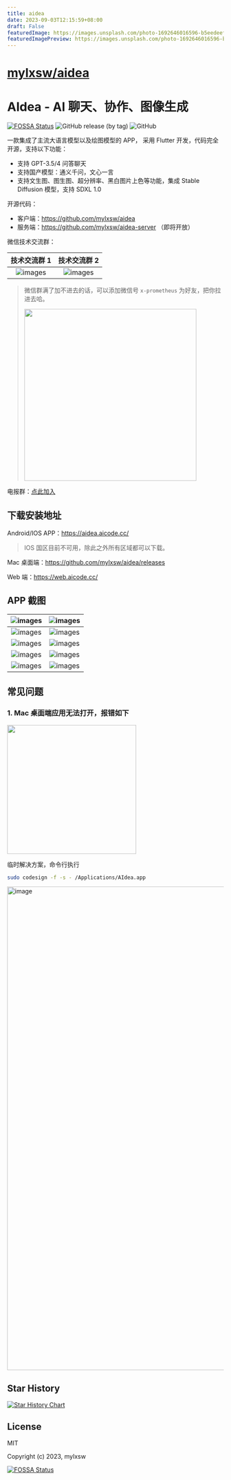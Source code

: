 ```yaml
---
title: aidea
date: 2023-09-03T12:15:59+08:00
draft: False
featuredImage: https://images.unsplash.com/photo-1692646016596-b5eedeef6070?ixid=M3w0NjAwMjJ8MHwxfHJhbmRvbXx8fHx8fHx8fDE2OTM3MTQ0Mjl8&ixlib=rb-4.0.3
featuredImagePreview: https://images.unsplash.com/photo-1692646016596-b5eedeef6070?ixid=M3w0NjAwMjJ8MHwxfHJhbmRvbXx8fHx8fHx8fDE2OTM3MTQ0Mjl8&ixlib=rb-4.0.3
---
```


# [mylxsw/aidea](https://github.com/mylxsw/aidea)

# AIdea - AI 聊天、协作、图像生成

[![FOSSA Status](https://app.fossa.com/api/projects/custom%2B39727%2Fgithub.com%2Fmylxsw%2Faidea.svg?type=shield&issueType=license)](https://app.fossa.com/projects/custom%2B39727%2Fgithub.com%2Fmylxsw%2Faidea?ref=badge_shield)
![GitHub release (by tag)](https://img.shields.io/github/downloads/mylxsw/aidea/1.0.3/total)
![GitHub](https://img.shields.io/github/license/mylxsw/aidea)


一款集成了主流大语言模型以及绘图模型的 APP， 采用 Flutter 开发，代码完全开源，支持以下功能：

- 支持 GPT-3.5/4 问答聊天
- 支持国产模型：通义千问，文心一言
- 支持文生图、图生图、超分辨率、黑白图片上色等功能，集成 Stable Diffusion 模型，支持 SDXL 1.0

开源代码：

- 客户端：https://github.com/mylxsw/aidea
- 服务端：https://github.com/mylxsw/aidea-server （即将开放）

微信技术交流群：

技术交流群 1 | 技术交流群 2
:-------------------------:|:-------------------------:
![images](https://github.com/mylxsw/aidea/assets/2330911/bff2b9a7-7c60-4471-be71-d3b6a825c8e6)  | ![images](https://github.com/mylxsw/aidea/assets/2330911/c3123fed-75f9-4e4f-b3a1-e76cf24499ee) 

> 微信群满了加不进去的话，可以添加微信号 `x-prometheus` 为好友，把你拉进去哈。
> 
> <img src="https://github.com/mylxsw/aidea/assets/2330911/655601c1-9371-4460-9657-c58521260336" width="400"/>

电报群：[点此加入](https://t.me/aideachat)

## 下载安装地址

Android/IOS APP：https://aidea.aicode.cc/

> IOS 国区目前不可用，除此之外所有区域都可以下载。

Mac 桌面端：https://github.com/mylxsw/aidea/releases

Web 端：https://web.aicode.cc/

## APP 截图

![images](resources/Xnip2023-08-30_11-32-34.png)  | ![images](resources/Xnip2023-08-30_11-32-42.png)
:-------------------------:|:-------------------------:
![images](resources/Xnip2023-08-30_11-32-53.png)  | ![images](resources/Xnip2023-08-30_11-33-44.png) 
![images](resources/Xnip2023-08-30_11-34-14.png)  | ![images](resources/Xnip2023-08-30_11-34-28.png) 
![images](resources/Xnip2023-08-30_11-34-42.png)  | ![images](resources/Xnip2023-08-30_11-35-01.png) 
![images](resources/Xnip2023-08-30_11-35-33.png)  | ![images](resources/Xnip2023-08-30_11-35-52.png)

## 常见问题

### 1. Mac 桌面端应用无法打开，报错如下

<img width="300" src="https://user-images.githubusercontent.com/15153075/264509300-426d70bd-fd1b-4078-9eb9-5588a917b023.png">

临时解决方案，命令行执行

```bash
sudo codesign -f -s - /Applications/AIdea.app
```

<img width="1125" alt="image" src="https://github.com/mylxsw/aidea/assets/2330911/5ef3fbe1-6cb3-4a64-9c17-82dd8c864ac7">


## Star History

<a href="https://star-history.com/#mylxsw/aidea&Date">
  <picture>
    <source media="(prefers-color-scheme: dark)" srcset="https://api.star-history.com/svg?repos=mylxsw/aidea&type=Date&theme=dark" />
    <source media="(prefers-color-scheme: light)" srcset="https://api.star-history.com/svg?repos=mylxsw/aidea&type=Date" />
    <img alt="Star History Chart" src="https://api.star-history.com/svg?repos=mylxsw/aidea&type=Date" />
  </picture>
</a>

## License

MIT

Copyright (c) 2023, mylxsw

[![FOSSA Status](https://app.fossa.com/api/projects/custom%2B39727%2Fgithub.com%2Fmylxsw%2Faidea.svg?type=large)](https://app.fossa.com/projects/custom%2B39727%2Fgithub.com%2Fmylxsw%2Faidea?ref=badge_large)
